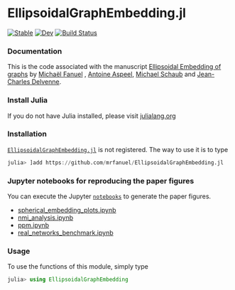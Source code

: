 # EllipsoidalGraphEmbedding.jl

[![Stable](https://img.shields.io/badge/docs-stable-blue.svg)](https://mrfanuel.github.io/SphericalGraphEmbedding.jl/stable)
[![Dev](https://img.shields.io/badge/docs-dev-blue.svg)](https://mrfanuel.github.io/SphericalGraphEmbedding.jl/dev)
[![Build Status](https://github.com/mrfanuel/SphericalGraphEmbedding.jl/actions/workflows/CI.yml/badge.svg?branch=main)](https://github.com/mrfanuel/SphericalGraphEmbedding.jl/actions/workflows/CI.yml?query=branch%3Amain)



### Documentation
This is the code associated with the manuscript 
[Ellipsoidal Embedding of graphs](https://github.com/mrfanuel/SphericalGraphEmbedding.jl)
by [Michaël Fanuel](https://mrfanuel.github.io/) , [Antoine Aspeel](https://scholar.google.com/citations?user=EDDQMfgAAAAJ&hl=en), [Michael Schaub](https://michaelschaub.github.io/) and [Jean-Charles Delvenne](https://perso.uclouvain.be/jean-charles.delvenne/welcome.html).

### Install Julia

If you do not have Julia installed, please visit [julialang.org](https://julialang.org/learning/getting-started/)
### Installation

[`EllipsoidalGraphEmbedding.jl`](https://github.com/mrfanuel/EllipsoidalGraphEmbedding.jl) is not registered.
The way to use it is to type

```julia
julia> ]add https://github.com/mrfanuel/EllipsoidalGraphEmbedding.jl
```

### Jupyter notebooks for reproducing the paper figures

You can execute the Jupyter [`notebooks`](https://github.com/mrfanuel/EllipsoidalGraphEmbedding.jl/blob/master/notebooks) to generate the paper figures.

- [spherical_embedding_plots.ipynb](https://github.com/mrfanuel/EllipsoidalGraphEmbedding.jl/blob/main/notebooks/spherical_embedding_plots.ipynb) 
- [nmi_analysis.ipynb](https://github.com/mrfanuel/EllipsoidalGraphEmbedding.jl/blob/main/notebooks/nmi_analysis.ipynb) 
- [ppm.ipynb](https://github.com/mrfanuel/EllipsoidalGraphEmbedding.jl/blob/main/notebooks/ppm.ipynb) 
- [real_networks_benchmark.ipynb](https://github.com/mrfanuel/EllipsoidalGraphEmbedding.jl/blob/main/notebooks/real_networks_benchmark.ipynb) 

### Usage

To use the functions of this module, simply type

```julia
julia> using EllipsoidalGraphEmbedding
```
